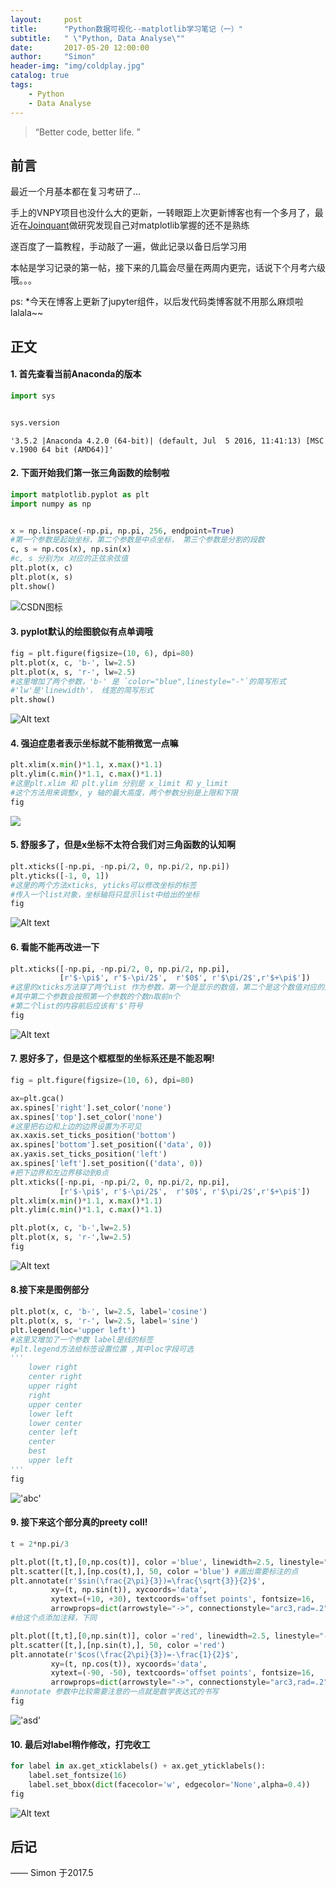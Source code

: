 ```yaml
---
layout:     post
title:      "Python数据可视化--matplotlib学习笔记（一）"
subtitle:   " \"Python, Data Analyse\""
date:       2017-05-20 12:00:00
author:     "Simon"
header-img: "img/coldplay.jpg"
catalog: true
tags:
    - Python
    - Data Analyse
---
```

> “Better code, better life. ”

## 前言

最近一个月基本都在复习考研了...

手上的VNPY项目也没什么大的更新，一转眼距上次更新博客也有一个多月了，最近在<a href="https://www.joinquant.com">Joinquant</a>做研究发现自己对matplotlib掌握的还不是熟练

遂百度了一篇教程，手动敲了一遍，做此记录以备日后学习用

本帖是学习记录的第一帖，接下来的几篇会尽量在两周内更完，话说下个月考六级哦。。。

ps:
	*今天在博客上更新了jupyter组件，以后发代码类博客就不用那么麻烦啦lalala~~
	
	
	
## 正文

#### 1. 首先查看当前Anaconda的版本

```python
import sys


sys.version
```




    '3.5.2 |Anaconda 4.2.0 (64-bit)| (default, Jul  5 2016, 11:41:13) [MSC v.1900 64 bit (AMD64)]'




#### 2. 下面开始我们第一张三角函数的绘制啦

```python
import matplotlib.pyplot as plt
import numpy as np


x = np.linspace(-np.pi, np.pi, 256, endpoint=True)
#第一个参数是起始坐标，第二个参数是中点坐标， 第三个参数是分割的段数
c, s = np.cos(x), np.sin(x)
#c, s 分别为x 对应的正弦余弦值
plt.plot(x, c)
plt.plot(x, s)
plt.show()
```


![CSDN图标](http://imgtech.gmw.cn/attachement/jpg/site2/20111223/f04da22d7ba7105e1d7507.jpg "这是CSDN的图标")




#### 3. pyplot默认的绘图貌似有点单调哦

```python
fig = plt.figure(figsize=(10, 6), dpi=80)
plt.plot(x, c, 'b-', lw=2.5)
plt.plot(x, s, 'r-', lw=2.5)
#这里增加了两个参数，'b-' 是 `color="blue",linestyle="-"`的简写形式
#'lw'是'linewidth'， 线宽的简写形式
plt.show()
```


![Alt text](https://github.com/SimonZgx/SimonZgx.github.io/blob/master/jupyter-notebook/jupyters/matplotlib_1_files/matplotlib_1_2_0.png)




#### 4. 强迫症患者表示坐标就不能稍微宽一点嘛

```python
plt.xlim(x.min()*1.1, x.max()*1.1)
plt.ylim(c.min()*1.1, c.max()*1.1)
#这里plt.xlim 和 plt.ylim 分别是 x_limit 和 y_limit
#这个方法用来调整x, y 轴的最大高度，两个参数分别是上限和下限
fig
```




![](https://github.com/SimonZgx/SimonZgx.github.io/blob/master/jupyter-notebook/jupyters/matplotlib_1_files/matplotlib_1_3_0.png)




#### 5. 舒服多了，但是x坐标不太符合我们对三角函数的认知啊

```python
plt.xticks([-np.pi, -np.pi/2, 0, np.pi/2, np.pi])
plt.yticks([-1, 0, 1])
#这里的两个方法xticks, yticks可以修改坐标的标签
#传入一个list对象，坐标轴将只显示list中给出的坐标
fig
```




![Alt text](matplotlib_1_files/to/matplotlib_1_4_0.png)




#### 6. 看能不能再改进一下

```python
plt.xticks([-np.pi, -np.pi/2, 0, np.pi/2, np.pi],
           [r'$-\pi$', r'$-\pi/2$',  r'$0$', r'$\pi/2$',r'$+\pi$'])
#这里的xticks方法穿了两个List 作为参数，第一个是显示的数值，第二个是这个数值对应的别名
#其中第二个参数会按照第一个参数的个数n取前n个
#第二个list的内容前后应该有'$'符号
fig
```




![Alt text](matplotlib_1_files/to/matplotlib_1_5_0.png)




#### 7. 恩好多了，但是这个框框型的坐标系还是不能忍啊!

```python
fig = plt.figure(figsize=(10, 6), dpi=80)

ax=plt.gca()
ax.spines['right'].set_color('none')
ax.spines['top'].set_color('none')
#这里把右边和上边的边界设置为不可见
ax.xaxis.set_ticks_position('bottom')
ax.spines['bottom'].set_position(('data', 0))
ax.yaxis.set_ticks_position('left')
ax.spines['left'].set_position(('data', 0))
#把下边界和左边界移动到0点
plt.xticks([-np.pi, -np.pi/2, 0, np.pi/2, np.pi],
           [r'$-\pi$', r'$-\pi/2$',  r'$0$', r'$\pi/2$',r'$+\pi$'])
plt.xlim(x.min()*1.1, x.max()*1.1)
plt.ylim(c.min()*1.1, c.max()*1.1)

plt.plot(x, c, 'b-',lw=2.5)
plt.plot(x, s, 'r-',lw=2.5)
fig
```




![Alt text](matplotlib_1_files/to/matplotlib_1_6_0.png)




#### 8.接下来是图例部分

```python
plt.plot(x, c, 'b-', lw=2.5, label='cosine')
plt.plot(x, s, 'r-', lw=2.5, label='sine')
plt.legend(loc='upper left')
#这里又增加了一个参数 label是线的标签
#plt.legend方法给标签设置位置 ,其中loc字段可选
'''
	lower right
	center right
	upper right
	right
	upper center
	lower left
	lower center
	center left
	center
	best
	upper left
'''
fig
```




!['abc'](/matplotlib_1_files/matplotlib_1_7_0.png)




#### 9. 接下来这个部分真的preety coll!

```python
t = 2*np.pi/3

plt.plot([t,t],[0,np.cos(t)], color ='blue', linewidth=2.5, linestyle="--")
plt.scatter([t,],[np.cos(t),], 50, color ='blue') #画出需要标注的点
plt.annotate(r'$sin(\frac{2\pi}{3})=\frac{\sqrt{3}}{2}$',
         xy=(t, np.sin(t)), xycoords='data',
         xytext=(+10, +30), textcoords='offset points', fontsize=16,
         arrowprops=dict(arrowstyle="->", connectionstyle="arc3,rad=.2")) 
#给这个点添加注释，下同

plt.plot([t,t],[0,np.sin(t)], color ='red', linewidth=2.5, linestyle="--")
plt.scatter([t,],[np.sin(t),], 50, color ='red')
plt.annotate(r'$cos(\frac{2\pi}{3})=-\frac{1}{2}$',
         xy=(t, np.cos(t)), xycoords='data',
         xytext=(-90, -50), textcoords='offset points', fontsize=16,
         arrowprops=dict(arrowstyle="->", connectionstyle="arc3,rad=.2"))
#annotate 参数中比较需要注意的一点就是数学表达式的书写
fig
```




!['asd'](/matplotlib_1_files/to/matplotlib_1_8_0.png)




#### 10. 最后对label稍作修改，打完收工

```python
for label in ax.get_xticklabels() + ax.get_yticklabels():
    label.set_fontsize(16)
    label.set_bbox(dict(facecolor='w', edgecolor='None',alpha=0.4))
fig
```




![Alt text](matplotlib_1_files/to/matplotlib_1_9_0.png)



## 后记


—— Simon 于2017.5
